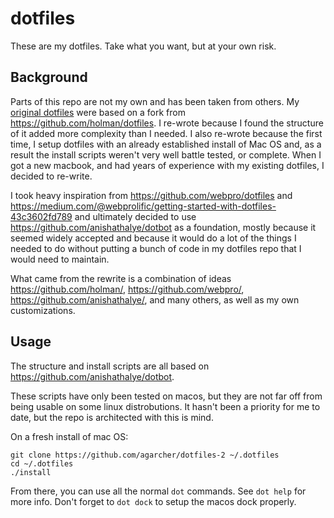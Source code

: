 # dotfiles

These are my dotfiles. Take what you want, but at your own risk.

## Background

Parts of this repo are not my own and has been taken from others. My [original dotfiles](https://github.com/agarcher/dotfiles) were based on a fork from https://github.com/holman/dotfiles. I re-wrote because I found the structure of it added more complexity than I needed. I also re-wrote because the first time, I setup dotfiles with an already established install of Mac OS and, as a result the install scripts weren't very well battle tested, or complete. When I got a new macbook, and had years of experience with my existing dotfiles, I decided to re-write.

I took heavy inspiration from https://github.com/webpro/dotfiles and https://medium.com/@webprolific/getting-started-with-dotfiles-43c3602fd789 and ultimately decided to use https://github.com/anishathalye/dotbot as a foundation, mostly because it seemed widely accepted and because it would do a lot of the things I needed to do without putting a bunch of code in my dotfiles repo that I would need to maintain.

What came from the rewrite is a combination of ideas https://github.com/holman/, https://github.com/webpro/, https://github.com/anishathalye/, and many others, as well as my own customizations.

## Usage

The structure and install scripts are all based on https://github.com/anishathalye/dotbot.

These scripts have only been tested on macos, but they are not far off from being usable on some linux distrobutions. It hasn't been a priority for me to date, but the repo is architected with this is mind.

On a fresh install of mac OS:
```
git clone https://github.com/agarcher/dotfiles-2 ~/.dotfiles
cd ~/.dotfiles
./install
```

From there, you can use all the normal `dot` commands. See `dot help` for more info. Don't forget to `dot dock` to setup the macos dock properly.
